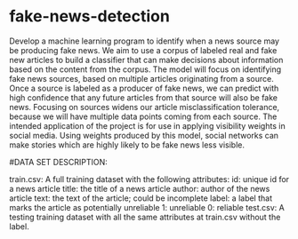 # fake-news-detection
Develop a machine learning program to identify when a news source may be producing fake news. We aim to use a corpus of labeled real and fake new articles to build a classifier that can make decisions about information based on the content from the corpus. The model will focus on identifying fake news sources, based on multiple articles originating from a source. Once a source is labeled as a producer of fake news, we can predict with high confidence that any future articles from that source will also be fake news. Focusing on sources widens our article misclassification tolerance, because we will have multiple data points coming from each source. The intended application of the project is for use in applying visibility weights in social media. Using weights produced by this model, social networks can make stories which are highly likely to be fake news less visible.

#DATA SET DESCRIPTION:

train.csv: A full training dataset with the following attributes: id: unique id for a news article title: the title of a news article author: author of the news article text: the text of the article; could be incomplete label: a label that marks the article as potentially unreliable 1: unreliable 0: reliable test.csv: A testing training dataset with all the same attributes at train.csv without the label.

